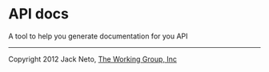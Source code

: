 # API docs

A tool to help you generate documentation for you API


---

Copyright 2012 Jack Neto, [The Working Group, Inc](http://www.theworkinggroup.ca)

